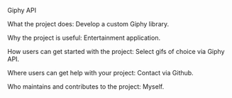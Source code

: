 Giphy API 

What the project does: Develop a custom Giphy library.

Why the project is useful: Entertainment application.

How users can get started with the project: Select gifs of choice via Giphy API.

Where users can get help with your project: Contact via Github.

Who maintains and contributes to the project: Myself.